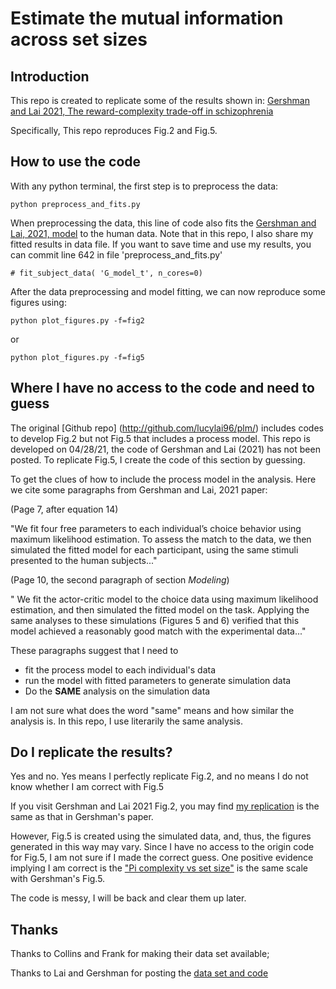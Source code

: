 # Estimate the mutual information across set sizes

## Introduction

This repo is created to replicate some of the results shown in:
[Gershman and Lai 2021, The reward-complexity trade-off in schizophrenia](https://www.biorxiv.org/content/10.1101/2020.11.16.385013v2.full.pdf)

Specifically, This repo reproduces Fig.2 and Fig.5.

## How to use the code 

With any python terminal, the first step is to preprocess the data:

    python preprocess_and_fits.py
    
When preprocessing the data, this line of code also fits the [Gershman and Lai, 2021, model](https://www.biorxiv.org/content/10.1101/2020.11.16.385013v2.full.pdf)
to the human data. Note that in this repo, I also share my fitted results in data file. If you want to save time and use my results, you can commit line 642 in file 'preprocess_and_fits.py'

    # fit_subject_data( 'G_model_t', n_cores=0)
    
After the data preprocessing and model fitting, we can now reproduce some figures using:

    python plot_figures.py -f=fig2
   
or 

    python plot_figures.py -f=fig5
    
## Where I have no access to the code and need to guess

The original [Github repo] (http://github.com/lucylai96/plm/) includes codes to develop Fig.2 but not Fig.5 that includes a process model. This repo is developed on 04/28/21, the code of Gershman and Lai (2021) has not been posted. To replicate Fig.5, I create the code of this section by guessing.

To get the clues of how to include the process model in the analysis. Here we cite some paragraphs from Gershman and Lai, 2021 paper:
    
   (Page 7, after equation 14)
    
   "We fit four free parameters to each individual’s choice behavior using maximum likelihood estimation. To assess the match to the data, we then simulated the fitted model for each
    participant, using the same stimuli presented to the human subjects..."
    
   (Page 10, the second paragraph of section *Modeling*)

   " We fit the actor-critic model to the choice data using maximum likelihood estimation, and then simulated the fitted model on the task. Applying the same analyses to these simulations (Figures
    5 and 6) verified that this model achieved a reasonably good match with the experimental data..."

These paragraphs suggest that I need to

   * fit the process model to each individual's data
   * run the model with fitted parameters to generate simulation data
   * Do the **SAME** analysis on the simulation data

I am not sure what does the word "same" means and how similar the analysis is. In this repo, I use literarily the same analysis. 
    
    
## Do I replicate the results?

Yes and no. Yes means I perfectly replicate Fig.2, and no means I do not know whether I am correct with Fig.5

If you visit Gershman and Lai 2021 Fig.2, you may find [my replication](https://github.com/fangzefunny/replicate_reward-complexity/blob/main/figures/Gershman21_fig2.png) is the same as that in Gershman's paper. 

However, Fig.5 is created using the simulated data, and, thus, the figures generated in this way may vary. Since I have no access to the origin code for Fig.5, I am not sure if I made the correct guess. One positive evidence implying I am correct is the ["Pi complexity vs set size"](https://github.com/fangzefunny/replicate_reward-complexity/blob/main/figures/Gershman21_fig5.png) is the same scale with Gershman's Fig.5. 

The code is messy, I will be back and clear them up later.

  
## Thanks

Thanks to Collins and Frank for making their data set available;

Thanks to Lai and Gershman for posting the [data set and code](http://github.com/lucylai96/plm/)


